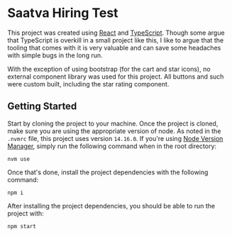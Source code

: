 # Saatva Hiring Test

This project was created using [React](https://reactjs.org/) and [TypeScript](https://www.typescriptlang.org/). Though some argue that TypeScript is overkill in a small project like this, I like to argue that the tooling that comes with it is very valuable and can save some headaches with simple bugs in the long run.

With the exception of using bootstrap (for the cart and star icons), no external component library was used for this project. All buttons and such were custom built, including the star rating component.

## Getting Started

Start by cloning the project to your machine. Once the project is cloned, make sure you are using the appropriate version of node. As noted in the `.nvmrc` file, this project uses version `14.16.0`. If you're using [Node Version Manager](https://github.com/nvm-sh/nvm), simply run the following command when in the root directory:

```
nvm use
```

Once that's done, install the project dependencies with the following command:

```
npm i
```

After installing the project dependencies, you should be able to run the project with:

```
npm start
```
